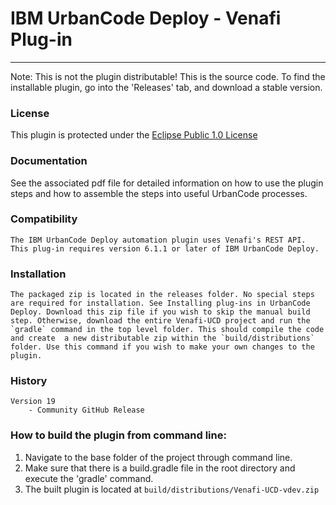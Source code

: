# IBM UrbanCode Deploy - Venafi Plug-in
---
Note: This is not the plugin distributable! This is the source code. To find the installable plugin, go into the 'Releases' tab, and download a stable version.

### License
This plugin is protected under the [Eclipse Public 1.0 License](http://www.eclipse.org/legal/epl-v10.html)

### Documentation
See the associated pdf file for detailed information on how to use the plugin steps and how to assemble the steps into useful UrbanCode processes.

### Compatibility
	The IBM UrbanCode Deploy automation plugin uses Venafi's REST API.
	This plug-in requires version 6.1.1 or later of IBM UrbanCode Deploy.

### Installation
	The packaged zip is located in the releases folder. No special steps are required for installation. See Installing plug-ins in UrbanCode Deploy. Download this zip file if you wish to skip the manual build step. Otherwise, download the entire Venafi-UCD project and run the `gradle` command in the top level folder. This should compile the code and create 	a new distributable zip within the `build/distributions` folder. Use this command if you wish to make your own changes to the plugin.

### History
    Version 19
        - Community GitHub Release

### How to build the plugin from command line:

1. Navigate to the base folder of the project through command line.
2. Make sure that there is a build.gradle file in the root directory and execute the 'gradle' command.
3. The built plugin is located at `build/distributions/Venafi-UCD-vdev.zip`
